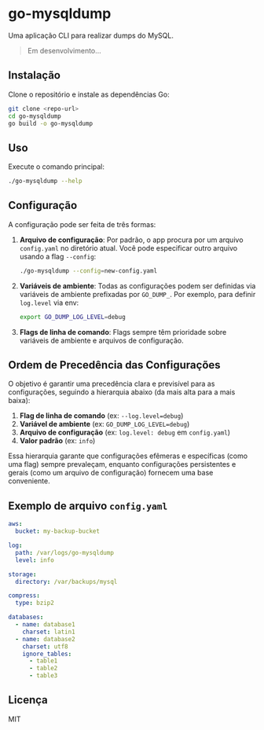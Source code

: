 # go-mysqldump

Uma aplicação CLI para realizar dumps do MySQL.

> Em desenvolvimento...

## Instalação

Clone o repositório e instale as dependências Go:

```sh
git clone <repo-url>
cd go-mysqldump
go build -o go-mysqldump
```

## Uso

Execute o comando principal:

```sh
./go-mysqldump --help
```

## Configuração

A configuração pode ser feita de três formas:

1. **Arquivo de configuração**: Por padrão, o app procura por um arquivo `config.yaml` no diretório atual. Você pode especificar outro arquivo usando a flag `--config`:
   ```sh
   ./go-mysqldump --config=new-config.yaml
   ```
2. **Variáveis de ambiente**: Todas as configurações podem ser definidas via variáveis de ambiente prefixadas por `GO_DUMP_`. Por exemplo, para definir `log.level` via env:
   ```sh
   export GO_DUMP_LOG_LEVEL=debug
   ```
3. **Flags de linha de comando**: Flags sempre têm prioridade sobre variáveis de ambiente e arquivos de configuração.

## Ordem de Precedência das Configurações

O objetivo é garantir uma precedência clara e previsível para as configurações, seguindo a hierarquia abaixo (da mais alta para a mais baixa):

1. **Flag de linha de comando** (ex: `--log.level=debug`)
2. **Variável de ambiente** (ex: `GO_DUMP_LOG_LEVEL=debug`)
3. **Arquivo de configuração** (ex: `log.level: debug` em `config.yaml`)
4. **Valor padrão** (ex: `info`)

Essa hierarquia garante que configurações efêmeras e específicas (como uma flag) sempre prevaleçam, enquanto configurações persistentes e gerais (como um arquivo de configuração) fornecem uma base conveniente.

## Exemplo de arquivo `config.yaml`

```yaml
aws:
  bucket: my-backup-bucket

log:
  path: /var/logs/go-mysqldump
  level: info

storage:
  directory: /var/backups/mysql

compress:
  type: bzip2

databases:
  - name: database1
    charset: latin1
  - name: database2
    charset: utf8
    ignore_tables:
      - table1
      - table2
      - table3
```

## Licença

MIT

